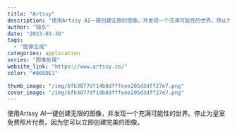 ```yaml
---
title: "Artssy"
description: "使用Artssy AI一键创建无限的图像，并发现一个充满可能性的世界。停止为皇室免费照片付费，因为您可以立即创建完美的图"
author: "瑞东"
date: "2023-03-30"
tags:
  - "图像生成"
categories: application
series: "图像处理"
website_link: "https://www.artssy.co/"
color: "#008DE1"

thumb_image: "/img/6fb3077df14b8dfffeee205d3dff27e7.png"
cover_image: "/img/6fb3077df14b8dfffeee205d3dff27e7.png"
---
```


使用Artssy AI一键创建无限的图像，并发现一个充满可能性的世界。停止为皇室免费照片付费，因为您可以立即创建完美的图像。